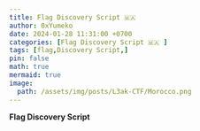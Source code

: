 ```yaml
---
title: Flag Discovery Script 🇲🇦
author: 0xYumeko
date: 2024-01-28 11:31:00 +0700
categories: [Flag Discovery Script 🇲🇦 ]
tags: [flag,Discovery Script,]
pin: false
math: true
mermaid: true
image:
  path: /assets/img/posts/L3ak-CTF/Morocco.png
---
```



****Flag Discovery Script****
